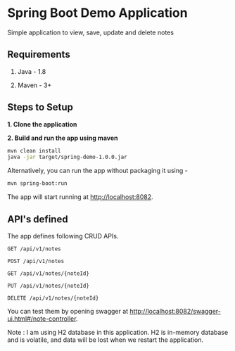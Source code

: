 # Spring Boot Demo Application

Simple application to view, save, update and delete notes

## Requirements

1. Java - 1.8

2. Maven - 3+

## Steps to Setup

**1. Clone the application**

**2. Build and run the app using maven**

```bash
mvn clean install
java -jar target/spring-demo-1.0.0.jar
```

Alternatively, you can run the app without packaging it using -

```bash
mvn spring-boot:run
```

The app will start running at <http://localhost:8082>.

## API's defined

The app defines following CRUD APIs.

    GET /api/v1/notes
    
    POST /api/v1/notes
    
    GET /api/v1/notes/{noteId}
    
    PUT /api/v1/notes/{noteId}
    
    DELETE /api/v1/notes/{noteId}

You can test them by opening swagger at <http://localhost:8082/swagger-ui.html#/note-controller>.

Note : I am using H2 database in this application. H2 is in-memory database and is volatile, and data will be lost when
we restart the application.

